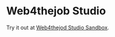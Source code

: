 Web4thejob Studio
=================

Try it out at [Web4thejod Studio Sandbox](http://sandbox.web4thejob.org/studio/).
